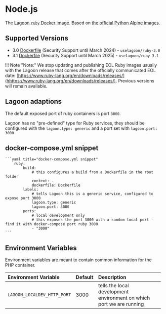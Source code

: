 # Node.js

The [Lagoon `ruby` Docker image](https://github.com/uselagoon/lagoon-images/tree/main/images/ruby). Based on [the official Python Alpine images](https://hub.docker.com/_/ruby/).

## Supported Versions

* 3.0 [Dockerfile](https://github.com/uselagoon/lagoon-images/blob/main/images/ruby/3.0.Dockerfile) (Security Support until March 2024) - `uselagoon/ruby-3.0`
* 3.1 [Dockerfile](https://github.com/uselagoon/lagoon-images/blob/main/images/ruby/3.1.Dockerfile) (Security Support until March 2025) - `uselagoon/ruby-3.1`

!!! Note "Note:"
    We stop updating and publishing EOL Ruby images usually with the Lagoon release that comes after the officially communicated EOL date: [https://www.ruby-lang.org/en/downloads/releases/](hhttps://www.ruby-lang.org/en/downloads/releases/). Previous versions will remain available.

## Lagoon adaptions

The default exposed port of ruby containers is port `3000`.

Lagoon has no "pre-defined" type for Ruby services, they should be configured with the `lagoon.type: generic` and a port set with `lagoon.port: 3000`

## docker-compose.yml snippet

    ```yaml title="docker-compose.yml snippet"
		ruby:
            build:
                # this configures a build from a Dockerfile in the root folder
                context: .
                dockerfile: Dockerfile
            labels:
				# tells Lagoon this is a generic service, configured to expose port 3000
                lagoon.type: generic
                lagoon.port: 3000
            ports:
				# local development only
                # this exposes the port 3000 with a random local port - find it with docker-compose port ruby 3000
				- "3000"
    ```

## Environment Variables

Environment variables are meant to contain common information for the PHP container.

| Environment Variable | Default | Description |
| :--- | :--- | :--- |
| `LAGOON_LOCALDEV_HTTP_PORT` | 3000 | tells the local development environment on which port we are running |
